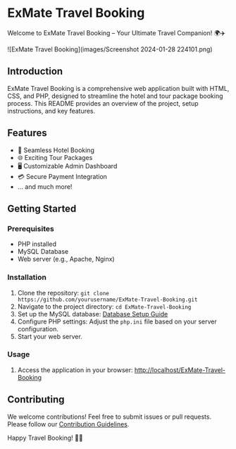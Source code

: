 # ExMate Travel Booking

Welcome to ExMate Travel Booking – Your Ultimate Travel Companion! 🌍✈️

![ExMate Travel Booking](images/Screenshot 2024-01-28 224101.png)


## Introduction

ExMate Travel Booking is a comprehensive web application built with HTML, CSS, and PHP, designed to streamline the hotel and tour package booking process. This README provides an overview of the project, setup instructions, and key features.

## Features

- 🛌 Seamless Hotel Booking
- 🌐 Exciting Tour Packages
- 🖥️ Customizable Admin Dashboard
- 💳 Secure Payment Integration
- ... and much more!

## Getting Started

### Prerequisites

- PHP installed
- MySQL Database
- Web server (e.g., Apache, Nginx)

### Installation

1. Clone the repository: `git clone https://github.com/yourusername/ExMate-Travel-Booking.git`
2. Navigate to the project directory: `cd ExMate-Travel-Booking`
3. Set up the MySQL database: [Database Setup Guide](docs/database-setup.md)
4. Configure PHP settings: Adjust the `php.ini` file based on your server configuration.
5. Start your web server.

### Usage

1. Access the application in your browser: [http://localhost/ExMate-Travel-Booking](http://localhost/ExMate-Travel-Booking)

## Contributing

We welcome contributions! Feel free to submit issues or pull requests. Please follow our [Contribution Guidelines](CONTRIBUTING.md).


Happy Travel Booking! 🌟🌴
